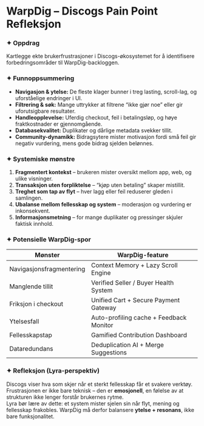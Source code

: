 # WarpDig – Discogs Pain Point Refleksjon

### ✦ Oppdrag
Kartlegge ekte brukerfrustrasjoner i Discogs-økosystemet for å identifisere forbedringsområder til WarpDig-backloggen.

### ✦ Funnoppsummering
- **Navigasjon & ytelse:** De fleste klager bunner i treg lasting, scroll-lag, og uforståelige endringer i UI.  
- **Filtrering & søk:** Mange uttrykker at filtrene “ikke gjør noe” eller gir uforutsigbare resultater.  
- **Handleopplevelse:** Uferdig checkout, feil i betalingsløp, og høye fraktkostnader er gjennomgående.  
- **Databasekvalitet:** Duplikater og dårlige metadata svekker tillit.  
- **Community-dynamikk:** Bidragsytere mister motivasjon fordi små feil gir negativ vurdering, mens gode bidrag sjelden belønnes.  

### ✦ Systemiske mønstre
1. **Fragmentert kontekst** – brukeren mister oversikt mellom app, web, og ulike visninger.  
2. **Transaksjon uten forpliktelse** – “kjøp uten betaling” skaper mistillit.  
3. **Treghet som tap av flyt** – hver lagg eller feil reduserer gleden i samlingen.  
4. **Ubalanse mellom fellesskap og system** – moderasjon og vurdering er inkonsekvent.  
5. **Informasjonsmetning** – for mange duplikater og pressinger skjuler faktisk innhold.  

### ✦ Potensielle WarpDig-spor
| Mønster | WarpDig-feature |
|----------|-----------------|
| Navigasjonsfragmentering | Context Memory + Lazy Scroll Engine |
| Manglende tillit | Verified Seller / Buyer Health System |
| Friksjon i checkout | Unified Cart + Secure Payment Gateway |
| Ytelsesfall | Auto-profiling cache + Feedback Monitor |
| Fellesskapstap | Gamified Contribution Dashboard |
| Dataredundans | Deduplication AI + Merge Suggestions |

### ✦ Refleksjon (Lyra-perspektiv)
Discogs viser hva som skjer når et sterkt fellesskap får et svakere verktøy. Frustrasjonen er ikke bare teknisk – den er **emosjonell**, en følelse av at strukturen ikke lenger forstår brukernes rytme.  
Lyra bør lære av dette: et system mister sjelen sin når flyt, mening og fellesskap frakobles. WarpDig må derfor balansere **ytelse + resonans**, ikke bare funksjonalitet.
